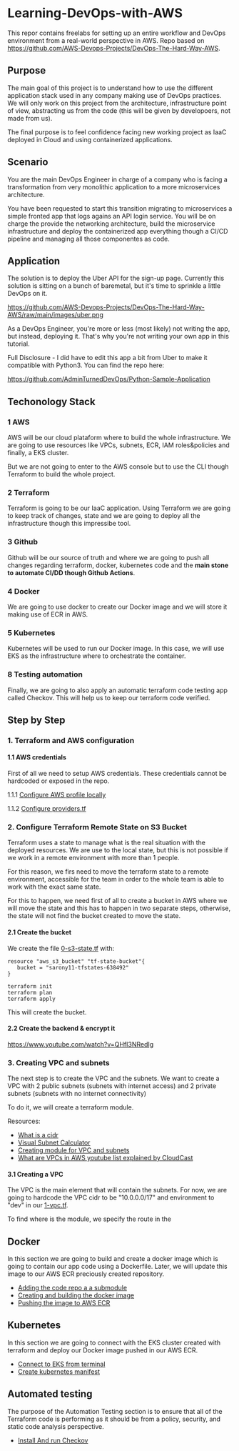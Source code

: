 # Learning-DevOps-with-AWS
This repor contains freelabs for setting up an entire workflow and DevOps environment from a real-world perspective in AWS. Repo based on https://github.com/AWS-Devops-Projects/DevOps-The-Hard-Way-AWS.

## Purpose
The main goal of this project is to understand how to use the different application stack used in any company making use of DevOps practices. We will only work on this project from the architecture, infrastructure point of view, abstracting us from the code (this will be given by developoers, not made from us).

The final purpose is to feel confidence facing new working project as IaaC deployed in Cloud and using containerized applications.
## Scenario
You are the main DevOps Engineer in charge of a company who is facing a transformation from very monolithic application to a more microservices architecture.

You have been requested to start this transition migrating to microservices a simple fronted app that logs agains an API login service. You will be on charge the provide the networking architecture, build the microservice infrastructure and deploy the containerized app everything though a CI/CD pipeline and managing all those componentes as code.
## Application
The solution is to deploy the Uber API for the sign-up page. Currently this solution is sitting on a bunch of baremetal, but it's time to sprinkle a little DevOps on it.

https://github.com/AWS-Devops-Projects/DevOps-The-Hard-Way-AWS/raw/main/images/uber.png

As a DevOps Engineer, you're more or less (most likely) not writing the app, but instead, deploying it. That's why you're not writing your own app in this tutorial.

Full Disclosure - I did have to edit this app a bit from Uber to make it compatible with Python3. You can find the repo here:

https://github.com/AdminTurnedDevOps/Python-Sample-Application

## Techonology Stack
### 1 AWS
AWS will be our cloud plataform where to build the whole infrastructure. We are going to use resources like VPCs, subnets, ECR, IAM roles&policies and finally, a EKS cluster.

But we are not going to enter to the AWS console but to use the CLI though Terraform to build the whole project.

### 2 Terraform
Terraform is going to be our IaaC application. Using Terraform we are going to keep track of changes, state and we are going to deploy all the infrastructure though this impressibe tool.

### 3 Github
Github will be our source of truth and where we are going to push all changes regarding terraform, docker, kubernetes code and the **main stone to automate CI/DD though Github Actions**.

### 4 Docker
We are going to use docker to create our Docker image and we will store it making use of ECR in AWS.

### 5 Kubernetes
Kubernetes will be used to run our Docker image. In this case, we will use EKS as the infrastructure where to orchestrate the container.

### 8 Testing automation
Finally, we are going to also apply an automatic terraform code testing app called Checkov. This will help us to keep our terraform code verified.

## Step by Step
### 1. Terraform and AWS configuration
 #### 1.1 AWS credentials
   First of all we need to setup AWS credentials. These credentials cannot be hardcoded or exposed in the repo.
   
   1.1.1 [Configure AWS profile locally](https://docs.aws.amazon.com/toolkit-for-visual-studio/latest/user-guide/keys-profiles-credentials.html)
   
   1.1.2 [Configure providers.tf](https://github.com/Sarony11/Learning-DevOps-with-AWS/commit/981b956758421770ccc5837f662ceb4877458dcd)
### 2. Configure Terraform Remote State on S3 Bucket
Terraform uses a state to manage what is the real situation with the deployed resources. We are use to the local state, but this is not possible if we work in a remote environment with more than 1 people.

For this reason, we firs need to move the terraform state to a remote environment, accessible for the team in order to the whole team is able to work with the exact same state.

For this to happen, we need first of all to create a bucket in AWS where we will move the state and this has to happen in two separate steps, otherwise, the state will not find the bucket created to move the state.

 #### 2.1 Create the bucket
 We create the file [0-s3-state.tf](https://github.com/Sarony11/Learning-DevOps-with-AWS/blob/main/aws/0-s3-state.tf) with:

 ```
 resource "aws_s3_bucket" "tf-state-bucket"{
    bucket = "sarony11-tfstates-638492"
}
```
```
terraform init
terraform plan
terraform apply
```
This will create the bucket.
 #### 2.2 Create the backend & encrypt it
 https://www.youtube.com/watch?v=QHfI3NRedIg

### 3. Creating VPC and subnets
The next step is to create the VPC and the subnets. We want to create a VPC with 2 public subnets (subnets with internet access) and 2 private subnets (subnets with no internet connectivity)

To do it, we will create a terraform module.

Resources:
- [What is a cidr](https://en.wikipedia.org/wiki/Classless_Inter-Domain_Routing)
- [Visual Subnet Calculator](https://www.davidc.net/sites/default/subnets/subnets.html)
- [Creating module for VPC and subnets](https://www.youtube.com/watch?v=IpN0ZiXmufM)
- [What are VPCs in AWS youtube list explained by CloudCast](https://www.youtube.com/watch?v=Ix58fYcnbVc&list=PLI8rNSktL2DRJ-NtEYS4wT3OEGqxLtwBY)

#### 3.1 Creating a VPC
The VPC is the main element that will contain the subnets. For now, we are going to hardcode the VPC cidr to be "10.0.0.0/17" and environment to "dev" in our [1-vpc.tf](https://github.com/Sarony11/Learning-DevOps-with-AWS/blob/main/aws/1-vpc.tf).

To find where is the module, we specify the route in the 


## Docker
In this section we are going to build and create a docker image which is going to contain our app code using a Dockerfile. Later, we will update this image to our AWS ECR preciously created repository.
- [Adding the code repo a a submodule](https://github.com/Sarony11/Learning-DevOps-with-AWS/blob/main/docker/1.add%20submodule.md)
- [Creating and building the docker image](https://github.com/Sarony11/Learning-DevOps-with-AWS/blob/main/docker/2.creating%20docker%20image.md)
- [Pushing the image to AWS ECR](https://github.com/Sarony11/Learning-DevOps-with-AWS/blob/main/docker/3.push%20image%20to%20ECR.md)

## Kubernetes
In this section we are going to connect with the EKS cluster created with terraform and deploy our Docker image pushed in our AWS ECR.
- [Connect to EKS from terminal](https://github.com/Sarony11/Learning-DevOps-with-AWS/blob/main/kubernetes/1.connect%20to%20EKS%20cluster.md)
- [Create kubernetes manifest](https://github.com/Sarony11/Learning-DevOps-with-AWS/blob/main/kubernetes/2.create%20kubernetes%20manifest.md)

## Automated testing
The purpose of the Automation Testing section is to ensure that all of the Terraform code is performing as it should be from a policy, security, and static code analysis perspective.
- [Install And run Checkov](https://github.com/Sarony11/Learning-DevOps-with-AWS/blob/main/automated-testing/1.Install%20and%20run%20checkov.md)